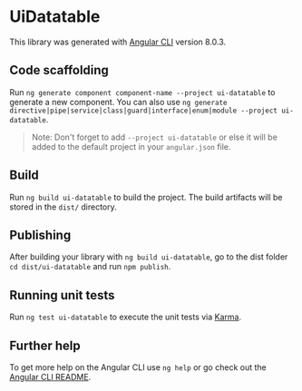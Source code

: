 # UiDatatable

This library was generated with [Angular CLI](https://github.com/angular/angular-cli) version 8.0.3.

## Code scaffolding

Run `ng generate component component-name --project ui-datatable` to generate a new component. You can also use `ng generate directive|pipe|service|class|guard|interface|enum|module --project ui-datatable`.
> Note: Don't forget to add `--project ui-datatable` or else it will be added to the default project in your `angular.json` file. 

## Build

Run `ng build ui-datatable` to build the project. The build artifacts will be stored in the `dist/` directory.

## Publishing

After building your library with `ng build ui-datatable`, go to the dist folder `cd dist/ui-datatable` and run `npm publish`.

## Running unit tests

Run `ng test ui-datatable` to execute the unit tests via [Karma](https://karma-runner.github.io).

## Further help

To get more help on the Angular CLI use `ng help` or go check out the [Angular CLI README](https://github.com/angular/angular-cli/blob/master/README.md).
